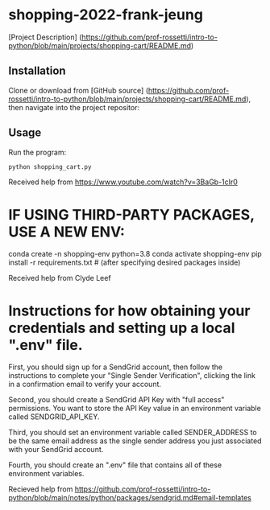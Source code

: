 # shopping-2022-frank-jeung

[Project Description] (https://github.com/prof-rossetti/intro-to-python/blob/main/projects/shopping-cart/README.md)

## Installation

Clone or download from [GitHub source] (https://github.com/prof-rossetti/intro-to-python/blob/main/projects/shopping-cart/README.md), then navigate into the project repositor:

## Usage

Run the program:

```sh
python shopping_cart.py
```

Received help from https://www.youtube.com/watch?v=3BaGb-1cIr0 

# IF USING THIRD-PARTY PACKAGES, USE A NEW ENV:
conda create -n shopping-env python=3.8 
conda activate shopping-env
pip install -r requirements.txt # (after specifying desired packages inside)

Received help from Clyde Leef

# Instructions for how obtaining your credentials and setting up a local ".env" file. 
First, you should sign up for a SendGrid account, then follow the instructions to complete your "Single Sender Verification", clicking the link in a confirmation email to verify your account.

Second, you should create a SendGrid API Key with "full access" permissions. You want to store the API Key value in an environment variable called SENDGRID_API_KEY.

Third, you should set an environment variable called SENDER_ADDRESS to be the same email address as the single sender address you just associated with your SendGrid account.

Fourth, you should create an ".env" file that contains all of these environment variables.

Recieved help from https://github.com/prof-rossetti/intro-to-python/blob/main/notes/python/packages/sendgrid.md#email-templates 
